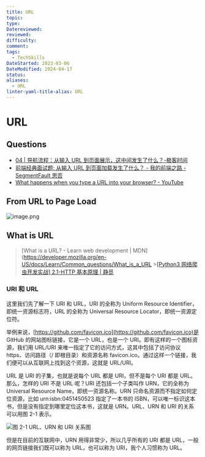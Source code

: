 ```yaml
---
title: URL
topic: 
type: 
Datereviewed: 
reviewed: 
difficulty: 
comment: 
tags:
  - TechSkills
DateStarted: 2023-03-06
DateModified: 2024-04-17
status: 
aliases:
  - URL
linter-yaml-title-alias: URL
---
```


# URL

## Questions

- [04 | 导航流程：从输入 URL 到页面展示，这中间发生了什么？-极客时间](https://time.geekbang.org/column/article/117637)
- [前端经典面试题: 从输入 URL 到页面加载发生了什么？ - 我的前端之路 - SegmentFault 思否](https://segmentfault.com/a/1190000006879700)
- [What happens when you type a URL into your browser? - YouTube](https://www.youtube.com/watch?v=AlkDbnbv7dk)

## From URL to Page Load

![image.png](https://cdn.jsdelivr.net/gh/jenniferwonder/bimg/full-stack/202404111454215.png)

## What is URL

> [What is a URL? - Learn web development | MDN](https://developer.mozilla.org/en-US/docs/Learn/Common_questions/What_is_a_URL >[\[Python3 网络爬虫开发实战\] 2.1-HTTP 基本原理 | 静觅](https://cuiqingcai.com/5465.html)

### URI 和 URL

这里我们先了解一下 URI 和 URL，URI 的全称为 Uniform Resource Identifier，即统一资源标志符，URL 的全称为 Universal Resource Locator，即统一资源定位符。

举例来说，[https://github.com/favicon.ico](https://github.com/favicon.ico)是 GitHub 的网站图标链接，它是一个 URL，也是一个 URI。即有这样的一个图标资源，我们用 URL/URI 来唯一指定了它的访问方式，这其中包括了访问协议 https、访问路径（/ 即根目录）和资源名称 favicon.ico。通过这样一个链接，我们便可以从互联网上找到这个资源，这就是 URL/URI。

URL 是 URI 的子集，也就是说每个 URL 都是 URI，但不是每个 URI 都是 URL。那么，怎样的 URI 不是 URL 呢？URI 还包括一个子类叫作 URN，它的全称为 Universal Resource Name，即统一资源名称。URN 只命名资源而不指定如何定位资源，比如 urn:isbn:0451450523 指定了一本书的 ISBN，可以唯一标识这本书，但是没有指定到哪里定位这本书，这就是 URN。URL、URN 和 URI 的关系可以用图 2-1 表示。

![](https://cdn.cuiqingcai.com/wp-content/uploads/2018/02/2-1.jpg)图 2-1 URL、URN 和 URI 关系图

但是在目前的互联网中，URN 用得非常少，所以几乎所有的 URI 都是 URL，一般的网页链接我们既可以称为 URL，也可以称为 URI，我个人习惯称为 URL。
